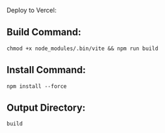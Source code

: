 Deploy to Vercel:

<h2>Build Command:</h2>

`chmod +x node_modules/.bin/vite && npm run build`

<p></p>

<h2>Install Command:</h2>

`npm install --force`

<p></p>

<h2>Output Directory:</h2>

`build`

